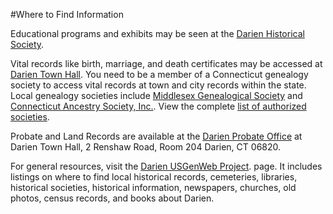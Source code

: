#Where to Find Information

Educational programs and exhibits may be seen at the [Darien Historical Society](http://www.darienhistorical.org/ "Darien Historical Society"). 

Vital records like birth, marriage, and death certificates may be accessed at [Darien Town Hall](http://www.darienct.gov/content/104/114/220/default.aspx "Darien Town Hall"). You need to be a member of a Connecticut genealogy society to access vital records at town and city records within the state. Local genealogy societies include [Middlesex Genealogical Society](http://mgs.darien.org/ "Middlesex Genealogical Society") and [Connecticut Ancestry Society, Inc.](http://www.connecticutancestry.org/ "Connecticut Ancestry Society, Inc."). View the complete [list of authorized societies](http://libguides.ctstatelibrary.org/hg/researcher/gensocieties "List of Authorized Genealogical Socities").

Probate and Land Records are available at the [Darien Probate Office](http://www.darienct.gov/probate "Probate Court Office") at Darien Town Hall, 2 Renshaw Road, Room 204 Darien, CT 06820. 

For general resources, visit the [Darien USGenWeb Project](http://www.ctgenweb.org/county/cofairfield/pages/darien/darien_index.htm "USGenWeb Project"). page. It includes listings on where to find local historical records, cemeteries, libraries, historical societies, historical information, newspapers, churches, old photos, census records, and books about Darien. 
